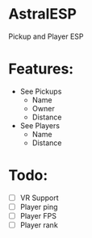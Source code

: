 # AstralESP
Pickup and Player ESP

# Features:
- See Pickups
  - Name
  - Owner
  - Distance
- See Players
  - Name
  - Distance

# Todo:
- [ ] VR Support
- [ ] Player ping
- [ ] Player FPS
- [ ] Player rank
